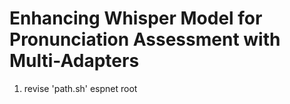  # Enhancing Whisper Model for Pronunciation Assessment with Multi-Adapters
1. revise 'path.sh' espnet root
